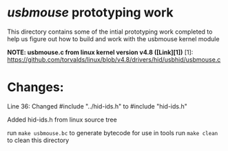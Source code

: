 # *usbmouse* prototyping work
This directory contains some of the intial prototyping work completed to help us figure out how to build and work with the usbmouse kernel module

**NOTE: usbmouse.c from linux kernel version v4.8 ([Link][1])**
[1]: https://github.com/torvalds/linux/blob/v4.8/drivers/hid/usbhid/usbmouse.c

# Changes:
Line 36: 
Changed #include "../hid-ids.h" to #include "hid-ids.h"

Added hid-ids.h from linux source tree

run `make usbmouse.bc` to generate bytecode for use in tools
run `make clean` to clean this directory
